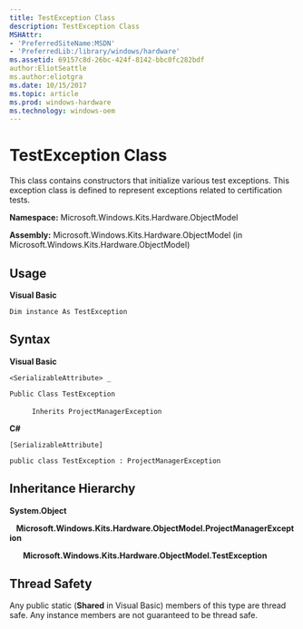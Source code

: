 ```yaml
---
title: TestException Class
description: TestException Class
MSHAttr:
- 'PreferredSiteName:MSDN'
- 'PreferredLib:/library/windows/hardware'
ms.assetid: 69157c8d-26bc-424f-8142-bbc0fc282bdf
author:EliotSeattle
ms.author:eliotgra
ms.date: 10/15/2017
ms.topic: article
ms.prod: windows-hardware
ms.technology: windows-oem
---
```


# TestException Class


This class contains constructors that initialize various test exceptions. This exception class is defined to represent exceptions related to certification tests.

**Namespace:** Microsoft.Windows.Kits.Hardware.ObjectModel

**Assembly:** Microsoft.Windows.Kits.Hardware.ObjectModel (in Microsoft.Windows.Kits.Hardware.ObjectModel)

## <span id="Usage"></span><span id="usage"></span><span id="USAGE"></span>Usage


**Visual Basic**

`Dim instance As TestException`

## <span id="Syntax"></span><span id="syntax"></span><span id="SYNTAX"></span>Syntax


**Visual Basic**

`<SerializableAttribute> _`

`Public Class TestException`

          `Inherits ProjectManagerException`

**C#**

`[SerializableAttribute]`

`public class TestException : ProjectManagerException`

## <span id="Inheritance_Hierarchy"></span><span id="inheritance_hierarchy"></span><span id="INHERITANCE_HIERARCHY"></span>Inheritance Hierarchy


**System.Object**

   **Microsoft.Windows.Kits.Hardware.ObjectModel.ProjectManagerException**

      **Microsoft.Windows.Kits.Hardware.ObjectModel.TestException**

## <span id="Thread_Safety"></span><span id="thread_safety"></span><span id="THREAD_SAFETY"></span>Thread Safety


Any public static (**Shared** in Visual Basic) members of this type are thread safe. Any instance members are not guaranteed to be thread safe.

 

 






